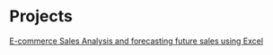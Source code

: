 # Projects
[E-commerce Sales Analysis and forecasting future sales using Excel](https://medium.com/@manalid4/e-commerce-sales-data-analysis-and-forecasting-future-sales-using-excel-2497a09bd3e1)
[]("C:\Users\manal\Downloads\E-commerce.webp")
